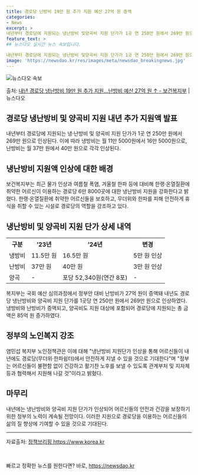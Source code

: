 ```yaml
---
title: 경로당 난방비 19만 원 추가 지원 예산 27억 원 증액
categories:
- News
excerpt: >
내년부터 경로당에 지원되는 냉난방비 및양곡비 지원 단가가 1곳 연 250만 원에서 269만 원으로 인상된다.…
feature_text: >
## 뉴스다오 실시간 뉴스 속보입니다.

내년부터 경로당에 지원되는 냉난방비 및양곡비 지원 단가가 1곳 연 250만 원에서 269만 원으로 인상된다.…
image: 'https://newsdao.kr/res/images/meta/newsdao_breakingnews.jpg'
---
```


![뉴스다오 속보](https://newsdao.kr/res/images/meta/newsdao_breakingnews.jpg)

<p>출처: <a href="https://newsdao.kr/2868" rel="dofollow">내년 경로당 냉난방비 19만 원 추가 지원…난방비 예산 27억 원 ↑ - 보건복지부</a> | 뉴스다오</p>

<h2 data-ke-size="size26">경로당 냉난방비 및 양곡비 지원 내년 추가 지원액 발표</h2>
<p data-ke-size="size16">내년부터 경로당에 지원되는 냉·난방비 및 양곡비 지원 단가가 1곳 연 250만 원에서 269만 원으로 인상된다. 이에 따라 냉방비는 월 11만 5000원에서 16만 5000원으로, 난방비는 월 37만 원에서 40만 원으로 각각 인상된다.</p>

<h2 data-ke-size="size24">냉난방비 지원액 인상에 대한 배경</h2>
<p data-ke-size="size16">보건복지부는 최근 물가 인상과 여름철 폭염, 겨울철 한파 등에 대비해 한랭·온열질환에 취약한 어르신이 이용하는 경로당 6만 8000곳에 대한 냉난방비 지원을 강화한다고 밝혔다. 한랭·온열질환에 취약한 어르신들을 보호하고, 무더위와 한파를 피해 안전하게 휴식을 취할 수 있는 시설로 경로당의 역할을 강조하고 있다.</p>

<h2 data-ke-size="size24">냉난방비 및 양곡비 지원 단가 상세 내역</h2>
<table>
  <tr>
    <th>구분</th>
    <th>’23년</th>
    <th>’24년</th>
    <th>변경</th>
  </tr>
  <tr>
    <td>냉방비</td>
    <td>11.5만 원</td>
    <td>16.5만 원</td>
    <td>5만 원 인상</td>
  </tr>
  <tr>
    <td>난방비</td>
    <td>37만 원</td>
    <td>40만 원</td>
    <td>3만 원 인상</td>
  </tr>
  <tr>
    <td>양곡</td>
    <td>-</td>
    <td>포당 52,340원(연간 8포)</td>
    <td>-</td>
  </tr>
</table>

<p data-ke-size="size16">복지부는 국회 예산 심의과정에서 정부안 대비 난방비가 27억 원이 증액돼 내년도 경로당 냉난방비와 양곡비 지원 단가를 1곳당 연 250만 원에서 269만 원으로 인상하였다. 냉방비와 난방비가 증액되고, 양곡비도 지원 대상에 포함되어 경로당에 지원되는 총 금액은 85억 원 증가하였다.</p>

<h2 data-ke-size="size24">정부의 노인복지 강조</h2>
<p data-ke-size="size16">염민섭 복지부 노인정책관은 이에 대해 "냉난방비 지원단가 인상을 통해 어르신들이 내년에도 경로당(무더위·한파쉼터)에서 안전하게 지낼 수 있을 것으로 기대한다"며 "정부는 어르신들이 불편함 없이 건강하고 활기찬 노후를 보낼 수 있도록 관계부처 및 지자체 등과 협력해서 지원해 나갈 것"이라고 밝혔다.</p>

<h2 data-ke-size="size24">마무리</h2>
<p data-ke-size="size16">내년에는 냉난방비와 양곡비 지원 단가가 인상되어 어르신들의 안전과 건강을 보장하기 위한 정부의 노력이 계속될 전망이다. 이러한 지원으로 경로당을 이용하는 어르신들의 삶의 질 향상에 기여할 수 있을 것으로 기대된다.</p>

<hr>

<p data-ke-size="size16">자료출처: <a href="https://newsdao.kr/2868">정책브리핑 https://www.korea.kr</a></p>
<p data-ke-size="size16">&nbsp;</p> 

빠르고 정확한 뉴스를 원한다면? 바로, <a href="https://newsdao.kr" rel="dofollow">https://newsdao.kr</a>


    
